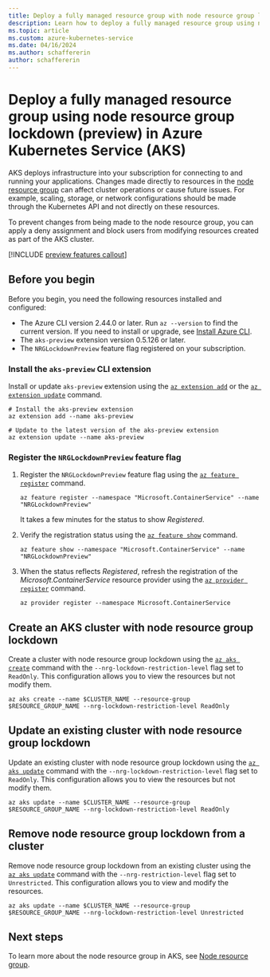 ```yaml
---
title: Deploy a fully managed resource group with node resource group lockdown (preview) in Azure Kubernetes Service (AKS)
description: Learn how to deploy a fully managed resource group using node resource group lockdown (preview) in Azure Kubernetes Service (AKS).
ms.topic: article
ms.custom: azure-kubernetes-service
ms.date: 04/16/2024
ms.author: schaffererin
author: schaffererin
---
```


# Deploy a fully managed resource group using node resource group lockdown (preview) in Azure Kubernetes Service (AKS)

AKS deploys infrastructure into your subscription for connecting to and running your applications. Changes made directly to resources in the [node resource group][whatis-nrg] can affect cluster operations or cause future issues. For example, scaling, storage, or network configurations should be made through the Kubernetes API and not directly on these resources.

To prevent changes from being made to the node resource group, you can apply a deny assignment and block users from modifying resources created as part of the AKS cluster.

[!INCLUDE [preview features callout](./includes/preview/preview-callout.md)]

## Before you begin

Before you begin, you need the following resources installed and configured:

* The Azure CLI version 2.44.0 or later. Run `az --version` to find the current version. If you need to install or upgrade, see [Install Azure CLI][azure-cli-install].
* The `aks-preview` extension version 0.5.126 or later.
* The `NRGLockdownPreview` feature flag registered on your subscription.

### Install the `aks-preview` CLI extension

Install or update `aks-preview` extension using the [`az extension add`][az-extension-add] or the [`az extension update`][az-extension-update] command.

```azurecli-interactive
# Install the aks-preview extension
az extension add --name aks-preview

# Update to the latest version of the aks-preview extension
az extension update --name aks-preview
```

### Register the `NRGLockdownPreview` feature flag

1. Register the `NRGLockdownPreview` feature flag using the [`az feature register`][az-feature-register] command.

    ```azurecli-interactive
    az feature register --namespace "Microsoft.ContainerService" --name "NRGLockdownPreview"
    ```

    It takes a few minutes for the status to show *Registered*.

2. Verify the registration status using the [`az feature show`][az-feature-show] command.

    ```azurecli-interactive
    az feature show --namespace "Microsoft.ContainerService" --name "NRGLockdownPreview"
    ```

3. When the status reflects *Registered*, refresh the registration of the *Microsoft.ContainerService* resource provider using the [`az provider register`][az-provider-register] command.

    ```azurecli-interactive
    az provider register --namespace Microsoft.ContainerService
    ```

## Create an AKS cluster with node resource group lockdown

Create a cluster with node resource group lockdown using the [`az aks create`][az-aks-create] command with the `--nrg-lockdown-restriction-level` flag set to `ReadOnly`. This configuration allows you to view the resources but not modify them.

```azurecli-interactive
az aks create --name $CLUSTER_NAME --resource-group $RESOURCE_GROUP_NAME --nrg-lockdown-restriction-level ReadOnly
```

## Update an existing cluster with node resource group lockdown

Update an existing cluster with node resource group lockdown using the [`az aks update`][az-aks-update] command with the `--nrg-lockdown-restriction-level` flag set to `ReadOnly`. This configuration allows you to view the resources but not modify them.

```azurecli-interactive
az aks update --name $CLUSTER_NAME --resource-group $RESOURCE_GROUP_NAME --nrg-lockdown-restriction-level ReadOnly
```

## Remove node resource group lockdown from a cluster

Remove node resource group lockdown from an existing cluster using the [`az aks update`][az-aks-update] command with the `--nrg-restriction-level` flag set to `Unrestricted`. This configuration allows you to view and modify the resources.

```azurecli-interactive
az aks update --name $CLUSTER_NAME --resource-group $RESOURCE_GROUP_NAME --nrg-lockdown-restriction-level Unrestricted
```

## Next steps

To learn more about the node resource group in AKS, see [Node resource group][whatis-nrg].

<!-- LINKS -->
[whatis-nrg]: ./concepts-clusters-workloads.md#node-resource-group
[azure-cli-install]: /cli/azure/install-azure-cli
[az-aks-create]: /cli/azure/aks#az_aks_create
[az-aks-update]: /cli/azure/aks#az_aks_update
[az-extension-add]: /cli/azure/extension#az_extension_add
[az-extension-update]: /cli/azure/extension#az_extension_update
[az-feature-register]: /cli/azure/feature#az_feature_register
[az-feature-show]: /cli/azure/feature#az_feature_show
[az-provider-register]: /cli/azure/provider#az_provider_register
